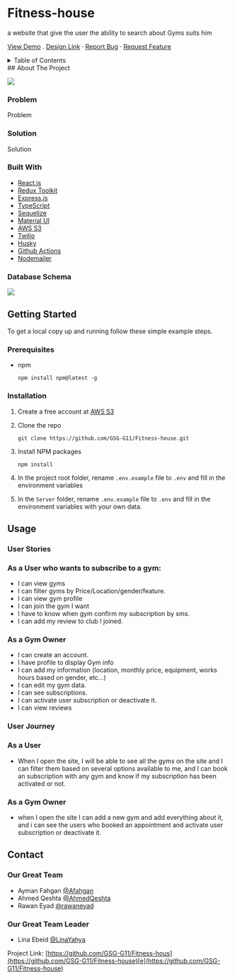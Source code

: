 # Fitness-house
a website that give the user the ability to search about Gyms suits him

[View Demo](https://fit-house.herokuapp.com/) . [Design Link](https://www.figma.com/file/qGg34gxhl1FXBYBlldKiYy/%D8%AA%D9%85%D8%B1%D9%8A%D9%86) · [Report Bug](https://github.com/GSG-G11/Fitness-house/issues) · [Request Feature](https://github.com/GSG-G11/Fitness-house/issues)

<details>
  <summary>Table of Contents</summary>
  <ol>
    <li>
      <a href="#about-the-project">About The Project</a>
      <ul>
        <li><a href="#problem">Problem</a></li>
        <li><a href="#solution">Solution</a></li>
        <li><a href="#built-with">Built With</a></li>
        <li><a href="#database-schema">Database Schema</a></li>
      </ul>
    </li>
    <li>
      <a href="#getting-started">Getting Started</a>
      <ul>
        <li><a href="#prerequisites">Prerequisites</a></li>
        <li><a href="#installation">Installation</a></li>
      </ul>
    </li>
    <li>
      <a href="#usage">Usage</a>
      <ul>
        <li>
          <a href="#user-stories">User Stories</a>
            <ul>
                <li><a href="#user-stories">As a user</a></li>
                <li><a href="gym-owner-stories">As a Gym Owner</a></li>
            </ul>
          </li>           <li>
          <a href="#user-journey">User Journey</a>
          <ul>
              <li><a href="##user-journey">As a Student</a></li>
                <li><a href="#gym-owner-journey">As a Teacher</a></li>
          </ul>
          </li> 
      </ul>
    </li>
    <li><a href="#contact">Contact</a></li>
  </ol>
</details>
## About The Project

![](https://i.imgur.com/aBY2TC6.png)


### Problem

Problem

### Solution

Solution

### Built With

- [React.js](https://reactjs.org/)
- [Redux Toolkit](https://redux-toolkit.js.org/)
- [Express.js](https://expressjs.com/)
- [TypeScript](https://www.typescriptlang.org/docs/)
- [Sequelize](https://sequelize.org/)
- [Material UI](https://mui.com/)
- [AWS S3](https://aws.amazon.com/s3/)
- [Twilio](https://www.twilio.com/)
- [Husky](https://www.npmjs.com/package/husky)
- [Github Actions](https://github.com/GSG-G11/Fitness-house/actions)
- [Nodemailer](https://nodemailer.com)


### Database Schema

![](https://i.imgur.com/iCpRHGl.png)


## Getting Started

To get a local copy up and running follow these simple example steps.

### Prerequisites

- npm
    
    ```
    npm install npm@latest -g
    ```
    

### Installation

1. Create a free account at [AWS S3](https://aws.amazon.com/s3/)
2. Clone the repo
    
    ```
    git clone https://github.com/GSG-G11/Fitness-house.git
    ```
    
3. Install NPM packages
    
    ```
    npm install
    ```
    
4. In the project root folder, rename `.env.example` file to `.env` and fill in the environment variables
    

    
5. In the `Server` folder, rename `.env.example` file to `.env` and fill in the environment variables with your own data.
    
    
## Usage

### User Stories

### As a User who wants to subscribe to a gym:

- I can view gyms
- I can filter gyms by Price/Location/gender/feature.
- I can view gym profile
- I can join the gym I want
- I have to know when gym confirm my subscription by sms.
- I can add my review to club I joined.
### As a Gym Owner

- I can create an account.
- I have profile to display Gym info
- I can add my information (location, monthly price, equipment, works hours based on gender, etc...)
- I can edit my gym data.
- I can see subscriptions.
- I can activate user subscription or deactivate it.
- I can view reviews
    
### User Journey

### As a **User**

- When I open the site, I will be able to see all the gyms on the site and I can filter them based on several options available to me, and I can book an subscription with any gym and know if my subscription has been activated or not.

### As a Gym Owner

- when I open the site I can add a new gym and add everything about it, and i can see the users who booked an appointment and activate user subscription or deactivate it.



## Contact

### Our Great Team


- Ayman Fahgan [@Afahgan](https://github.com/AFahgan)
- Ahmed Qeshta  [@AhmedQeshta](https://github.com/AhmedQeshta)
-  Rawan Eyad  [@rawaneyad](https://github.com/rawaneyad)

### Our Great Team Leader
-  Lina Ebeid   [@LinaYahya](https://github.com/LinaYahya)


Project Link: [https://github.com/GSG-G11/Fitness-hous](https://github.com/GSG-G11/Fitness-house)[e](https://github.com/GSG-G11/Fitness-house)

